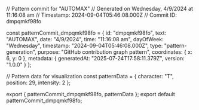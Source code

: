 // Pattern commit for "AUTOMAX"
// Generated on Wednesday, 4/9/2024 at 11:16:08 am
// Timestamp: 2024-09-04T05:46:08.000Z
// Commit ID: dmpqmkf98fo

const patternCommit_dmpqmkf98fo = {
  id: "dmpqmkf98fo",
  text: "AUTOMAX",
  date: "4/9/2024",
  time: "11:16:08 am",
  dayOfWeek: "Wednesday",
  timestamp: "2024-09-04T05:46:08.000Z",
  type: "pattern-generation",
  purpose: "GitHub contribution graph pattern",
  coordinates: {
    x: 6,
    y: 0
  },
  metadata: {
    generatedAt: "2025-07-24T17:58:11.379Z",
    version: "1.0.0"
  }
};

// Pattern data for visualization
const patternData = {
  character: "T",
  position: 29,
  intensity: 2
};

export { patternCommit_dmpqmkf98fo, patternData };
export default patternCommit_dmpqmkf98fo;
